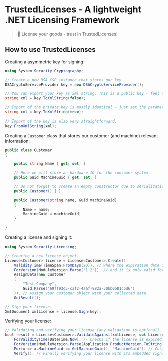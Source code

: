 # TrustedLicenses - A lightweight .NET Licensing Framework
> 📜 License your goods - trust in TrustedLicenses!

## How to use TrustedLicenses

Creating a asymmetric key for signing:

```C#
using System.Security.Cryptography;

// Create a new DSA CSP instance that stores our key.
DSACryptoServiceProvider key = new DSACryptoServiceProvider();

// You can export your key as xml string. This is a public key - feel free to distribute it to your customers.
string xml = key.ToXmlString(false);

// Export of the private key is mostly identical - just set the parameter to 'true'. Never distribute this key!
string xml = key.ToXmlString(true);

// Import of the key is also very straightforward.
key.FromXmlString(xml);
```

Creating a ``Customer`` class that stores our customer (and machine) relevant information:

```C#
public class Customer
{

	public string Name { get; set; }

	// Here we will store an hardware ID for the consumer system.
	public Guid MachineGuid { get; set; }

	// Do not forget to create an empty constructor due to serialization.
	public Customer() { }

	public Customer(string name, Guid machineGuid)
	{
		Name = name;
		MachineGuid = machineGuid;
	}

}
```

Creating a license and signing it:

```C#
using System.Security.Licensing;

// Creating a new license object.
License<Customer> license = License<Customer>.Create().
	ValidityTime(TimeSpan.FromDays(20)). // where the expiration date is in 20 days.
	ForVersion(ModuleVersion.Parse("1.2")). // and it is only valid for your program in version 1.2.
	AssignData(new Customer
	(
		"Test Company",
		Guid.Parse("69ff93d5-caf2-4aaf-882a-30bb0b81c5d6")
	)). // Assign your customer object with your collected data.
	GetResult();

// Sign your license.
XmlDocument xmlLicense = license.Sign(key);
```

Verifying your license:

```C#
// Validating and verifying your license (any validation is optional).
bool result = License<Customer>.ValidateAgainst(xmlLicense, out License<Customer> outLicense).
	ForValidityTime(DateTime.Now). // Checks if the license is expired.
	ForVersion(ModuleVersion.Parse(Application.ProductVersion.ToString())). // Checks if the license is valid for this version of your program.
	For(x => x.MachineGuid == GetMachineGuid(), "MachineGuid"). // Custom validation against our hardware ID. GetMachineGuid() is a call to a function wich creates a unique hardware ID for the current system.
	Verify(); // Finally verifying your license with its embedded signature.
```